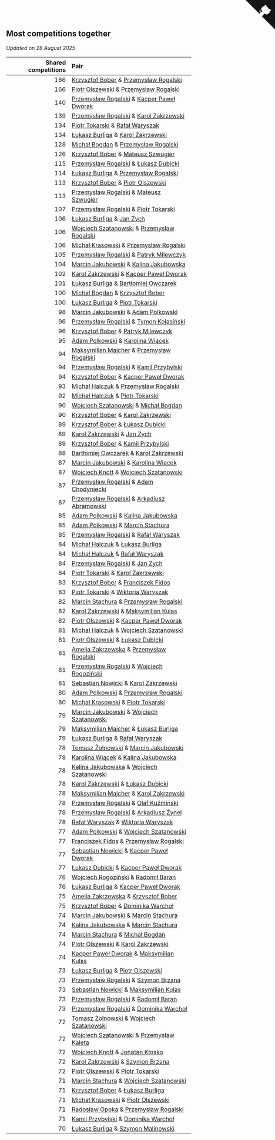 ## Most competitions together

*Updated on 28 August 2025*

| Shared competitions | Pair |
| ---: | :--- |
| 186 | [Krzysztof Bober](https://www.worldcubeassociation.org/persons/2013BOBE01) & [Przemysław Rogalski](https://www.worldcubeassociation.org/persons/2013ROGA02) |
| 166 | [Piotr Olszewski](https://www.worldcubeassociation.org/persons/2013OLSZ02) & [Przemysław Rogalski](https://www.worldcubeassociation.org/persons/2013ROGA02) |
| 140 | [Przemysław Rogalski](https://www.worldcubeassociation.org/persons/2013ROGA02) & [Kacper Paweł Dworak](https://www.worldcubeassociation.org/persons/2020DWOR01) |
| 139 | [Przemysław Rogalski](https://www.worldcubeassociation.org/persons/2013ROGA02) & [Karol Zakrzewski](https://www.worldcubeassociation.org/persons/2014ZAKR01) |
| 134 | [Piotr Tokarski](https://www.worldcubeassociation.org/persons/2013TOKA01) & [Rafał Waryszak](https://www.worldcubeassociation.org/persons/2013WARY01) |
| 134 | [Łukasz Burliga](https://www.worldcubeassociation.org/persons/2013BURL01) & [Karol Zakrzewski](https://www.worldcubeassociation.org/persons/2014ZAKR01) |
| 128 | [Michał Bogdan](https://www.worldcubeassociation.org/persons/2012BOGD01) & [Przemysław Rogalski](https://www.worldcubeassociation.org/persons/2013ROGA02) |
| 126 | [Krzysztof Bober](https://www.worldcubeassociation.org/persons/2013BOBE01) & [Mateusz Szwugier](https://www.worldcubeassociation.org/persons/2014SZWU01) |
| 115 | [Przemysław Rogalski](https://www.worldcubeassociation.org/persons/2013ROGA02) & [Łukasz Dubicki](https://www.worldcubeassociation.org/persons/2018DUBI01) |
| 114 | [Łukasz Burliga](https://www.worldcubeassociation.org/persons/2013BURL01) & [Przemysław Rogalski](https://www.worldcubeassociation.org/persons/2013ROGA02) |
| 113 | [Krzysztof Bober](https://www.worldcubeassociation.org/persons/2013BOBE01) & [Piotr Olszewski](https://www.worldcubeassociation.org/persons/2013OLSZ02) |
| 113 | [Przemysław Rogalski](https://www.worldcubeassociation.org/persons/2013ROGA02) & [Mateusz Szwugier](https://www.worldcubeassociation.org/persons/2014SZWU01) |
| 107 | [Przemysław Rogalski](https://www.worldcubeassociation.org/persons/2013ROGA02) & [Piotr Tokarski](https://www.worldcubeassociation.org/persons/2013TOKA01) |
| 106 | [Łukasz Burliga](https://www.worldcubeassociation.org/persons/2013BURL01) & [Jan Zych](https://www.worldcubeassociation.org/persons/2014ZYCH01) |
| 106 | [Wojciech Szatanowski](https://www.worldcubeassociation.org/persons/2011SZAT01) & [Przemysław Rogalski](https://www.worldcubeassociation.org/persons/2013ROGA02) |
| 106 | [Michał Krasowski](https://www.worldcubeassociation.org/persons/2013KRAS02) & [Przemysław Rogalski](https://www.worldcubeassociation.org/persons/2013ROGA02) |
| 105 | [Przemysław Rogalski](https://www.worldcubeassociation.org/persons/2013ROGA02) & [Patryk Milewczyk](https://www.worldcubeassociation.org/persons/2014MILE01) |
| 104 | [Marcin Jakubowski](https://www.worldcubeassociation.org/persons/2007JAKU01) & [Kalina Jakubowska](https://www.worldcubeassociation.org/persons/2009BRZE01) |
| 102 | [Karol Zakrzewski](https://www.worldcubeassociation.org/persons/2014ZAKR01) & [Kacper Paweł Dworak](https://www.worldcubeassociation.org/persons/2020DWOR01) |
| 101 | [Łukasz Burliga](https://www.worldcubeassociation.org/persons/2013BURL01) & [Bartłomiej Owczarek](https://www.worldcubeassociation.org/persons/2013OWCZ01) |
| 100 | [Michał Bogdan](https://www.worldcubeassociation.org/persons/2012BOGD01) & [Krzysztof Bober](https://www.worldcubeassociation.org/persons/2013BOBE01) |
| 100 | [Łukasz Burliga](https://www.worldcubeassociation.org/persons/2013BURL01) & [Piotr Tokarski](https://www.worldcubeassociation.org/persons/2013TOKA01) |
| 98 | [Marcin Jakubowski](https://www.worldcubeassociation.org/persons/2007JAKU01) & [Adam Polkowski](https://www.worldcubeassociation.org/persons/2007POLK01) |
| 96 | [Przemysław Rogalski](https://www.worldcubeassociation.org/persons/2013ROGA02) & [Tymon Kolasiński](https://www.worldcubeassociation.org/persons/2016KOLA02) |
| 96 | [Krzysztof Bober](https://www.worldcubeassociation.org/persons/2013BOBE01) & [Patryk Milewczyk](https://www.worldcubeassociation.org/persons/2014MILE01) |
| 95 | [Adam Polkowski](https://www.worldcubeassociation.org/persons/2007POLK01) & [Karolina Wiącek](https://www.worldcubeassociation.org/persons/2008WIAC01) |
| 94 | [Maksymilian Majcher](https://www.worldcubeassociation.org/persons/2011MAJC01) & [Przemysław Rogalski](https://www.worldcubeassociation.org/persons/2013ROGA02) |
| 94 | [Przemysław Rogalski](https://www.worldcubeassociation.org/persons/2013ROGA02) & [Kamil Przybylski](https://www.worldcubeassociation.org/persons/2016PRZY01) |
| 94 | [Krzysztof Bober](https://www.worldcubeassociation.org/persons/2013BOBE01) & [Kacper Paweł Dworak](https://www.worldcubeassociation.org/persons/2020DWOR01) |
| 93 | [Michał Halczuk](https://www.worldcubeassociation.org/persons/2006HALC01) & [Przemysław Rogalski](https://www.worldcubeassociation.org/persons/2013ROGA02) |
| 92 | [Michał Halczuk](https://www.worldcubeassociation.org/persons/2006HALC01) & [Piotr Tokarski](https://www.worldcubeassociation.org/persons/2013TOKA01) |
| 90 | [Wojciech Szatanowski](https://www.worldcubeassociation.org/persons/2011SZAT01) & [Michał Bogdan](https://www.worldcubeassociation.org/persons/2012BOGD01) |
| 90 | [Krzysztof Bober](https://www.worldcubeassociation.org/persons/2013BOBE01) & [Karol Zakrzewski](https://www.worldcubeassociation.org/persons/2014ZAKR01) |
| 89 | [Krzysztof Bober](https://www.worldcubeassociation.org/persons/2013BOBE01) & [Łukasz Dubicki](https://www.worldcubeassociation.org/persons/2018DUBI01) |
| 89 | [Karol Zakrzewski](https://www.worldcubeassociation.org/persons/2014ZAKR01) & [Jan Zych](https://www.worldcubeassociation.org/persons/2014ZYCH01) |
| 89 | [Krzysztof Bober](https://www.worldcubeassociation.org/persons/2013BOBE01) & [Kamil Przybylski](https://www.worldcubeassociation.org/persons/2016PRZY01) |
| 88 | [Bartłomiej Owczarek](https://www.worldcubeassociation.org/persons/2013OWCZ01) & [Karol Zakrzewski](https://www.worldcubeassociation.org/persons/2014ZAKR01) |
| 87 | [Marcin Jakubowski](https://www.worldcubeassociation.org/persons/2007JAKU01) & [Karolina Wiącek](https://www.worldcubeassociation.org/persons/2008WIAC01) |
| 87 | [Wojciech Knott](https://www.worldcubeassociation.org/persons/2011KNOT01) & [Wojciech Szatanowski](https://www.worldcubeassociation.org/persons/2011SZAT01) |
| 87 | [Przemysław Rogalski](https://www.worldcubeassociation.org/persons/2013ROGA02) & [Adam Chodyniecki](https://www.worldcubeassociation.org/persons/2017CHOD02) |
| 87 | [Przemysław Rogalski](https://www.worldcubeassociation.org/persons/2013ROGA02) & [Arkadiusz Abramowski](https://www.worldcubeassociation.org/persons/2014ABRA01) |
| 85 | [Adam Polkowski](https://www.worldcubeassociation.org/persons/2007POLK01) & [Kalina Jakubowska](https://www.worldcubeassociation.org/persons/2009BRZE01) |
| 85 | [Adam Polkowski](https://www.worldcubeassociation.org/persons/2007POLK01) & [Marcin Stachura](https://www.worldcubeassociation.org/persons/2011STAC01) |
| 85 | [Przemysław Rogalski](https://www.worldcubeassociation.org/persons/2013ROGA02) & [Rafał Waryszak](https://www.worldcubeassociation.org/persons/2013WARY01) |
| 84 | [Michał Halczuk](https://www.worldcubeassociation.org/persons/2006HALC01) & [Łukasz Burliga](https://www.worldcubeassociation.org/persons/2013BURL01) |
| 84 | [Michał Halczuk](https://www.worldcubeassociation.org/persons/2006HALC01) & [Rafał Waryszak](https://www.worldcubeassociation.org/persons/2013WARY01) |
| 84 | [Przemysław Rogalski](https://www.worldcubeassociation.org/persons/2013ROGA02) & [Jan Zych](https://www.worldcubeassociation.org/persons/2014ZYCH01) |
| 84 | [Piotr Tokarski](https://www.worldcubeassociation.org/persons/2013TOKA01) & [Karol Zakrzewski](https://www.worldcubeassociation.org/persons/2014ZAKR01) |
| 83 | [Krzysztof Bober](https://www.worldcubeassociation.org/persons/2013BOBE01) & [Franciszek Fidos](https://www.worldcubeassociation.org/persons/2013FIDO01) |
| 83 | [Piotr Tokarski](https://www.worldcubeassociation.org/persons/2013TOKA01) & [Wiktoria Waryszak](https://www.worldcubeassociation.org/persons/2018WARY01) |
| 82 | [Marcin Stachura](https://www.worldcubeassociation.org/persons/2011STAC01) & [Przemysław Rogalski](https://www.worldcubeassociation.org/persons/2013ROGA02) |
| 82 | [Karol Zakrzewski](https://www.worldcubeassociation.org/persons/2014ZAKR01) & [Maksymilian Kulas](https://www.worldcubeassociation.org/persons/2021KULA02) |
| 82 | [Piotr Olszewski](https://www.worldcubeassociation.org/persons/2013OLSZ02) & [Kacper Paweł Dworak](https://www.worldcubeassociation.org/persons/2020DWOR01) |
| 81 | [Michał Halczuk](https://www.worldcubeassociation.org/persons/2006HALC01) & [Wojciech Szatanowski](https://www.worldcubeassociation.org/persons/2011SZAT01) |
| 81 | [Piotr Olszewski](https://www.worldcubeassociation.org/persons/2013OLSZ02) & [Łukasz Dubicki](https://www.worldcubeassociation.org/persons/2018DUBI01) |
| 81 | [Amelia Zakrzewska](https://www.worldcubeassociation.org/persons/2012ZAKR01) & [Przemysław Rogalski](https://www.worldcubeassociation.org/persons/2013ROGA02) |
| 81 | [Przemysław Rogalski](https://www.worldcubeassociation.org/persons/2013ROGA02) & [Wojciech Rogoziński](https://www.worldcubeassociation.org/persons/2019ROGO04) |
| 81 | [Sebastian Nowicki](https://www.worldcubeassociation.org/persons/2014NOWI01) & [Karol Zakrzewski](https://www.worldcubeassociation.org/persons/2014ZAKR01) |
| 80 | [Adam Polkowski](https://www.worldcubeassociation.org/persons/2007POLK01) & [Przemysław Rogalski](https://www.worldcubeassociation.org/persons/2013ROGA02) |
| 80 | [Michał Krasowski](https://www.worldcubeassociation.org/persons/2013KRAS02) & [Piotr Tokarski](https://www.worldcubeassociation.org/persons/2013TOKA01) |
| 79 | [Marcin Jakubowski](https://www.worldcubeassociation.org/persons/2007JAKU01) & [Wojciech Szatanowski](https://www.worldcubeassociation.org/persons/2011SZAT01) |
| 79 | [Maksymilian Majcher](https://www.worldcubeassociation.org/persons/2011MAJC01) & [Łukasz Burliga](https://www.worldcubeassociation.org/persons/2013BURL01) |
| 79 | [Łukasz Burliga](https://www.worldcubeassociation.org/persons/2013BURL01) & [Rafał Waryszak](https://www.worldcubeassociation.org/persons/2013WARY01) |
| 78 | [Tomasz Żołnowski](https://www.worldcubeassociation.org/persons/2005ZOLN01) & [Marcin Jakubowski](https://www.worldcubeassociation.org/persons/2007JAKU01) |
| 78 | [Karolina Wiącek](https://www.worldcubeassociation.org/persons/2008WIAC01) & [Kalina Jakubowska](https://www.worldcubeassociation.org/persons/2009BRZE01) |
| 78 | [Kalina Jakubowska](https://www.worldcubeassociation.org/persons/2009BRZE01) & [Wojciech Szatanowski](https://www.worldcubeassociation.org/persons/2011SZAT01) |
| 78 | [Karol Zakrzewski](https://www.worldcubeassociation.org/persons/2014ZAKR01) & [Łukasz Dubicki](https://www.worldcubeassociation.org/persons/2018DUBI01) |
| 78 | [Maksymilian Majcher](https://www.worldcubeassociation.org/persons/2011MAJC01) & [Karol Zakrzewski](https://www.worldcubeassociation.org/persons/2014ZAKR01) |
| 78 | [Przemysław Rogalski](https://www.worldcubeassociation.org/persons/2013ROGA02) & [Olaf Kuźmiński](https://www.worldcubeassociation.org/persons/2018KUZM02) |
| 78 | [Przemysław Rogalski](https://www.worldcubeassociation.org/persons/2013ROGA02) & [Arkadiusz Żynel](https://www.worldcubeassociation.org/persons/2018ZYNE01) |
| 78 | [Rafał Waryszak](https://www.worldcubeassociation.org/persons/2013WARY01) & [Wiktoria Waryszak](https://www.worldcubeassociation.org/persons/2018WARY01) |
| 77 | [Adam Polkowski](https://www.worldcubeassociation.org/persons/2007POLK01) & [Wojciech Szatanowski](https://www.worldcubeassociation.org/persons/2011SZAT01) |
| 77 | [Franciszek Fidos](https://www.worldcubeassociation.org/persons/2013FIDO01) & [Przemysław Rogalski](https://www.worldcubeassociation.org/persons/2013ROGA02) |
| 77 | [Sebastian Nowicki](https://www.worldcubeassociation.org/persons/2014NOWI01) & [Kacper Paweł Dworak](https://www.worldcubeassociation.org/persons/2020DWOR01) |
| 77 | [Łukasz Dubicki](https://www.worldcubeassociation.org/persons/2018DUBI01) & [Kacper Paweł Dworak](https://www.worldcubeassociation.org/persons/2020DWOR01) |
| 76 | [Wojciech Rogoziński](https://www.worldcubeassociation.org/persons/2019ROGO04) & [Radomił Baran](https://www.worldcubeassociation.org/persons/2020BARA02) |
| 76 | [Łukasz Burliga](https://www.worldcubeassociation.org/persons/2013BURL01) & [Kacper Paweł Dworak](https://www.worldcubeassociation.org/persons/2020DWOR01) |
| 75 | [Amelia Zakrzewska](https://www.worldcubeassociation.org/persons/2012ZAKR01) & [Krzysztof Bober](https://www.worldcubeassociation.org/persons/2013BOBE01) |
| 75 | [Krzysztof Bober](https://www.worldcubeassociation.org/persons/2013BOBE01) & [Dominika Warchoł](https://www.worldcubeassociation.org/persons/2021WARC01) |
| 74 | [Marcin Jakubowski](https://www.worldcubeassociation.org/persons/2007JAKU01) & [Marcin Stachura](https://www.worldcubeassociation.org/persons/2011STAC01) |
| 74 | [Kalina Jakubowska](https://www.worldcubeassociation.org/persons/2009BRZE01) & [Marcin Stachura](https://www.worldcubeassociation.org/persons/2011STAC01) |
| 74 | [Marcin Stachura](https://www.worldcubeassociation.org/persons/2011STAC01) & [Michał Bogdan](https://www.worldcubeassociation.org/persons/2012BOGD01) |
| 74 | [Piotr Olszewski](https://www.worldcubeassociation.org/persons/2013OLSZ02) & [Karol Zakrzewski](https://www.worldcubeassociation.org/persons/2014ZAKR01) |
| 74 | [Kacper Paweł Dworak](https://www.worldcubeassociation.org/persons/2020DWOR01) & [Maksymilian Kulas](https://www.worldcubeassociation.org/persons/2021KULA02) |
| 73 | [Łukasz Burliga](https://www.worldcubeassociation.org/persons/2013BURL01) & [Piotr Olszewski](https://www.worldcubeassociation.org/persons/2013OLSZ02) |
| 73 | [Przemysław Rogalski](https://www.worldcubeassociation.org/persons/2013ROGA02) & [Szymon Brzana](https://www.worldcubeassociation.org/persons/2017BRZA01) |
| 73 | [Sebastian Nowicki](https://www.worldcubeassociation.org/persons/2014NOWI01) & [Maksymilian Kulas](https://www.worldcubeassociation.org/persons/2021KULA02) |
| 73 | [Przemysław Rogalski](https://www.worldcubeassociation.org/persons/2013ROGA02) & [Radomił Baran](https://www.worldcubeassociation.org/persons/2020BARA02) |
| 73 | [Przemysław Rogalski](https://www.worldcubeassociation.org/persons/2013ROGA02) & [Dominika Warchoł](https://www.worldcubeassociation.org/persons/2021WARC01) |
| 72 | [Tomasz Żołnowski](https://www.worldcubeassociation.org/persons/2005ZOLN01) & [Wojciech Szatanowski](https://www.worldcubeassociation.org/persons/2011SZAT01) |
| 72 | [Wojciech Szatanowski](https://www.worldcubeassociation.org/persons/2011SZAT01) & [Przemysław Kaleta](https://www.worldcubeassociation.org/persons/2012KALE01) |
| 72 | [Wojciech Knott](https://www.worldcubeassociation.org/persons/2011KNOT01) & [Jonatan Kłosko](https://www.worldcubeassociation.org/persons/2013KOSK01) |
| 72 | [Karol Zakrzewski](https://www.worldcubeassociation.org/persons/2014ZAKR01) & [Szymon Brzana](https://www.worldcubeassociation.org/persons/2017BRZA01) |
| 72 | [Piotr Olszewski](https://www.worldcubeassociation.org/persons/2013OLSZ02) & [Piotr Tokarski](https://www.worldcubeassociation.org/persons/2013TOKA01) |
| 71 | [Marcin Stachura](https://www.worldcubeassociation.org/persons/2011STAC01) & [Wojciech Szatanowski](https://www.worldcubeassociation.org/persons/2011SZAT01) |
| 71 | [Krzysztof Bober](https://www.worldcubeassociation.org/persons/2013BOBE01) & [Łukasz Burliga](https://www.worldcubeassociation.org/persons/2013BURL01) |
| 71 | [Michał Krasowski](https://www.worldcubeassociation.org/persons/2013KRAS02) & [Piotr Olszewski](https://www.worldcubeassociation.org/persons/2013OLSZ02) |
| 71 | [Radosław Opoka](https://www.worldcubeassociation.org/persons/2013OPOK01) & [Przemysław Rogalski](https://www.worldcubeassociation.org/persons/2013ROGA02) |
| 71 | [Kamil Przybylski](https://www.worldcubeassociation.org/persons/2016PRZY01) & [Dominika Warchoł](https://www.worldcubeassociation.org/persons/2021WARC01) |
| 70 | [Łukasz Burliga](https://www.worldcubeassociation.org/persons/2013BURL01) & [Szymon Malinowski](https://www.worldcubeassociation.org/persons/2013MALI03) |


<a href="https://github.com/maxidragon/wca_statistics_pl" class="github-corner" aria-label="View source on Github"><svg width="80" height="80" viewBox="0 0 250 250" style="fill:#151513; color:#fff; position: absolute; top: 0; border: 0; right: 0;" aria-hidden="true"><path d="M0,0 L115,115 L130,115 L142,142 L250,250 L250,0 Z"></path><path d="M128.3,109.0 C113.8,99.7 119.0,89.6 119.0,89.6 C122.0,82.7 120.5,78.6 120.5,78.6 C119.2,72.0 123.4,76.3 123.4,76.3 C127.3,80.9 125.5,87.3 125.5,87.3 C122.9,97.6 130.6,101.9 134.4,103.2" fill="currentColor" style="transform-origin: 130px 106px;" class="octo-arm"></path><path d="M115.0,115.0 C114.9,115.1 118.7,116.5 119.8,115.4 L133.7,101.6 C136.9,99.2 139.9,98.4 142.2,98.6 C133.8,88.0 127.5,74.4 143.8,58.0 C148.5,53.4 154.0,51.2 159.7,51.0 C160.3,49.4 163.2,43.6 171.4,40.1 C171.4,40.1 176.1,42.5 178.8,56.2 C183.1,58.6 187.2,61.8 190.9,65.4 C194.5,69.0 197.7,73.2 200.1,77.6 C213.8,80.2 216.3,84.9 216.3,84.9 C212.7,93.1 206.9,96.0 205.4,96.6 C205.1,102.4 203.0,107.8 198.3,112.5 C181.9,128.9 168.3,122.5 157.7,114.1 C157.9,116.9 156.7,120.9 152.7,124.9 L141.0,136.5 C139.8,137.7 141.6,141.9 141.8,141.8 Z" fill="currentColor" class="octo-body"></path></svg></a><style>.github-corner:hover .octo-arm{animation:octocat-wave 560ms ease-in-out}@keyframes octocat-wave{0%,100%{transform:rotate(0)}20%,60%{transform:rotate(-25deg)}40%,80%{transform:rotate(10deg)}}@media (max-width:500px){.github-corner:hover .octo-arm{animation:none}.github-corner .octo-arm{animation:octocat-wave 560ms ease-in-out}}</style>

